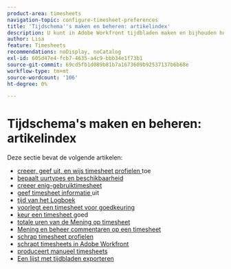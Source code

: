 ```yaml
---
product-area: timesheets
navigation-topic: configure-timesheet-preferences
title: 'Tijdschema''s maken en beheren: artikelindex'
description: U kunt in Adobe Workfront tijdbladen maken en bijhouden hoeveel tijd u aan het voltooien van uw werk besteedt. In de volgende artikelen vindt u meer informatie over het maken, bewerken en beheren van tijdbladen.
author: Lisa
feature: Timesheets
recommendations: noDisplay, noCatalog
exl-id: 605d47e4-fcb7-4635-a4c9-bbb34e1f73b1
source-git-commit: 69cd5fb1d089b81b7a1673609b92537137b6b68e
workflow-type: tm+mt
source-wordcount: '106'
ht-degree: 0%

---
```


# Tijdschema&#39;s maken en beheren: artikelindex

<!-- Audited: 4/2025 -->

Deze sectie bevat de volgende artikelen:

* [ creeer, geef uit, en wijs timesheet profielen ](../../timesheets/create-and-manage-timesheets/create-timesheet-profiles.md) toe
* [ bepaalt uurtypes en beschikbaarheid ](../../timesheets/create-and-manage-timesheets/define-hour-types-and-availability.md)
* [ creeer enig-gebruiktimesheet ](../../timesheets/create-and-manage-timesheets/create-tmshts.md)
* [ geef timesheet informatie ](../../timesheets/create-and-manage-timesheets/edit-timesheets.md) uit
* [ tijd van het Logboek ](../../timesheets/create-and-manage-timesheets/log-time.md)
* [ voorlegt een timesheet voor goedkeuring ](../../timesheets/create-and-manage-timesheets/submit-timesheet-for-approval.md)
* [ keur een timesheet ](../../timesheets/create-and-manage-timesheets/timesheet-approvals.md) goed
* [ totale uren van de Mening op timesheet ](../../timesheets/create-and-manage-timesheets/view-total-hours-timesheets.md)
* [ Mening en beheer commentaren op een timesheet ](../../timesheets/create-and-manage-timesheets/view-and-manage-comments-timesheets.md)
* [ schrap timesheet profielen ](../../timesheets/create-and-manage-timesheets/delete-timesheet-profiles.md)
* [ schrapt timesheets in Adobe Workfront ](../../timesheets/create-and-manage-timesheets/delete-timesheets.md)
* [ produceert manueel timesheets ](../../timesheets/create-and-manage-timesheets/manually-generate-timesheets.md)
* [Een lijst met tijdbladen exporteren](../../timesheets/create-and-manage-timesheets/export-timesheets.md)
